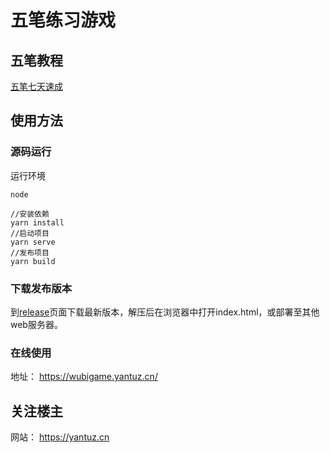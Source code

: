 # 五笔练习游戏

## 五笔教程
[五笔七天速成](https://wubi.yantuz.cn/)

## 使用方法

### 源码运行

运行环境
```
node
```
```
//安装依赖
yarn install
//启动项目
yarn serve
//发布项目
yarn build
```

### 下载发布版本 
到[release](https://github.com/yhf7952/WubiGame/releases)页面下载最新版本，解压后在浏览器中打开index.html，或部署至其他web服务器。


### 在线使用
地址： https://wubigame.yantuz.cn/

## 关注楼主
网站： https://yantuz.cn
